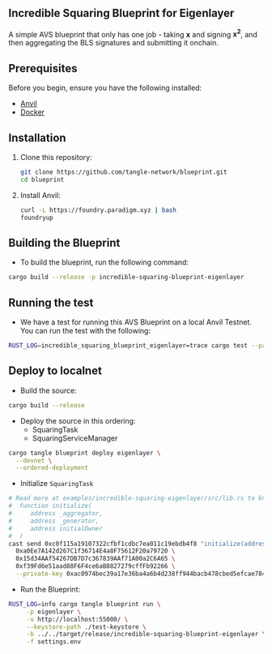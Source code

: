 ## Incredible Squaring Blueprint for Eigenlayer

A simple AVS blueprint that only has one job - taking **x** and signing **x<sup>2</sup>**, and then aggregating the BLS signatures and submitting it onchain.

## Prerequisites

Before you begin, ensure you have the following installed:

- [Anvil](https://book.getfoundry.sh/anvil/)
- [Docker](https://www.docker.com/get-started)

## Installation

1. Clone this repository:
   ```bash
   git clone https://github.com/tangle-network/blueprint.git
   cd blueprint
   ```
   
2. Install Anvil:
   ```bash
   curl -L https://foundry.paradigm.xyz | bash
   foundryup
   ```

## Building the Blueprint

- To build the blueprint, run the following command:

```bash
cargo build --release -p incredible-squaring-blueprint-eigenlayer
```

## Running the test

- We have a test for running this AVS Blueprint on a local Anvil Testnet. You can run the test with the following:

```bash
RUST_LOG=incredible_squaring_blueprint_eigenlayer=trace cargo test --package incredible-squaring-blueprint-eigenlayer test_eigenlayer_incredible_squaring_blueprint -- --nocapture
```

## Deploy to localnet

- Build the source:
```sh
cargo build --release
```

- Deploy the source in this ordering:
   - SquaringTask
   - SquaringServiceManager

```sh
cargo tangle blueprint deploy eigenlayer \
  --devnet \
  --ordered-deployment
```

- Initialize `SquaringTask`
```sh
# Read more at examples/incredible-squaring-eigenlayer/src/lib.rs to know about these values
#  function initialize(
#     address _aggregator,
#     address _generator,
#     address initialOwner
#  )
cast send 0xc0f115a19107322cfbf1cdbc7ea011c19ebdb4f8 "initialize(address,address,address)" \
  0xa0Ee7A142d267C1f36714E4a8F75612F20a79720 \
  0x15d34AAf54267DB7D7c367839AAf71A00a2C6A65 \
  0xf39Fd6e51aad88F6F4ce6aB8827279cffFb92266 \
  --private-key 0xac0974bec39a17e36ba4a6b4d238ff944bacb478cbed5efcae784d7bf4f2ff80
```

- Run the Blueprint:
```sh
RUST_LOG=info cargo tangle blueprint run \
     -p eigenlayer \
     -u http://localhost:55000/ \
     --keystore-path ./test-keystore \
     -b ../../target/release/incredible-squaring-blueprint-eigenlayer \
     -f settings.env
```